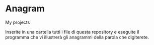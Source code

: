 # Anagram
My projects

Inserite in una cartella tutti i file di questa repository e eseguite il programma che vi illustrerà gli anagrammi della parola che 
digiterete.
